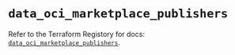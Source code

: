 # `data_oci_marketplace_publishers`

Refer to the Terraform Registory for docs: [`data_oci_marketplace_publishers`](https://registry.terraform.io/providers/oracle/oci/6.18.0/docs/data-sources/marketplace_publishers).
